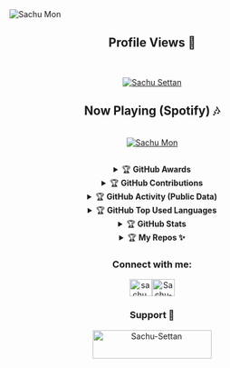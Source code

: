 <img align="center" src="https://readme-typing-svg.herokuapp.com?font=Pacifico&size=50&color=FFFFFF&center=true&vCenter=true&width=1000&height=100&lines=Hi+%F0%9F%91%8B%2C+I'm+Sachu+(Sanooj)" alt="Sachu Mon" />
</a>


<br>
<h2 align="center"> Profile Views 💖</h2>
<br>
<p align="center">
<a href="#"><img title="Sachu Settan" src="https://profile-counter.glitch.me/Sachu-Settan/count.svg"></a>
</p>
<h2 align="center"> Now Playing (Spotify) 🎶 </h2>
<br>
<div align="center"> <a href="https://bit.ly/spotify-now-playing-sachu">
<img align="center" src="https://bit.ly/spotify-sachu-playing" alt="Sachu Mon" />
</a>

##


<details>
    <summary>&#127942 <b>GitHub Awards</b></summary><br/>

![Github Trophy](https://github-profile-trophy.vercel.app/?username=Sachu-Settan)

</details>

<details>
    <summary>&#127942 <b>GitHub Contributions</b></summary><br/>
 <img src="https://activity-graph.herokuapp.com/graph?username=Sachu-Settan&amp;bg_color=000000&amp;color=4fff67&amp;line=4fff67&amp;point=ffffff&amp;area=true&amp;hide_border=true" alt="GitHub Activity Graph">
</details>

<details>
    <summary>&#127942 <b>GitHub Activity (Public Data)</b></summary><br/>

![Metrics](https://metrics.lecoq.io/Sachu-Settan?template=classic&isocalendar=1&languages=1&isocalendar.duration=half-year&languages.limit=8&languages.threshold=0%25&languages.colors=github&languages.sections=most-used&languages.indepth=false&languages.analysis.timeout=15&languages.categories=markup%2C%20programming&languages.recent.categories=markup%2C%20programming&languages.recent.load=300&languages.recent.days=14&config.timezone=Asia%2FCalcutta)

</details>
    
<details>
<summary>&#127942 <b>GitHub Top Used Languages</b></summary><br/>

![Top-Langs](https://github-readme-stats.vercel.app/api/top-langs/?username=Sachu-Settan&theme=radical&layout=compact&langs_count=10&show_icons=true)

</details>
    
<details>
    <summary>&#127942 <b>GitHub Stats</b></summary><br/>

![Git-Stats](https://github-readme-stats.vercel.app/api?username=Sachu-Settan&show_icons=true&theme=radical)

</details>

<details>
    <summary>&#127942 <b>My Repos ✨</b></summary><br/>

![github card](https://github-readme-stats.vercel.app/api/pin/?username=Sachu-Settan&repo=Sachu-Settan&theme=dark)
<br>
![github card](https://github-readme-stats.vercel.app/api/pin/?username=Sachu-Settan&repo=Sachu-Settan.github.io&theme=dark)
<br>
![github card](https://github-readme-stats.vercel.app/api/pin/?username=Sachu-Settan&repo=Java-Class-10&theme=dark)
    
</details>
    
<h3 align="center">Connect with me:</h3>
<p align="center">
<a href="https://instagram.com/_fantazzy.boy_" target="blank"><img align="center" src="https://raw.githubusercontent.com/rahuldkjain/github-profile-readme-generator/master/src/images/icons/Social/instagram.svg" alt="sachu.modder" height="30" width="40" /></a><a href="https://Wa.me/+919744933034?text=Hello%20Bro" target="blank"><img align="center" src="https://raw.githubusercontent.com/rahuldkjain/github-profile-readme-generator/master/src/images/icons/Social/whatsapp.svg" alt="Sachu-Settan" height="30" width="40" /></a>

</p>

<h3 align="center">Support 💖</h3>
<p><a href="https://www.buymeacoffee.com/sachusettan"> <img align="center" src="https://cdn.buymeacoffee.com/buttons/v2/default-yellow.png" height="50" width="210" alt="Sachu-Settan" /></a></p>
